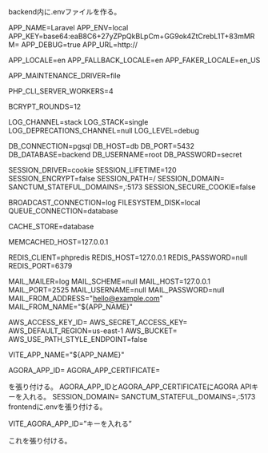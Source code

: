 backend内に.envファイルを作る。

APP_NAME=Laravel
APP_ENV=local
APP_KEY=base64:eaB8C6+27yZPpQkBLpCm+GG9ok4ZtCrebL1T+83mMRM=
APP_DEBUG=true
APP_URL=http://

APP_LOCALE=en
APP_FALLBACK_LOCALE=en
APP_FAKER_LOCALE=en_US

APP_MAINTENANCE_DRIVER=file

PHP_CLI_SERVER_WORKERS=4

BCRYPT_ROUNDS=12

LOG_CHANNEL=stack
LOG_STACK=single
LOG_DEPRECATIONS_CHANNEL=null
LOG_LEVEL=debug

DB_CONNECTION=pgsql
DB_HOST=db
DB_PORT=5432
DB_DATABASE=backend
DB_USERNAME=root
DB_PASSWORD=secret

SESSION_DRIVER=cookie
SESSION_LIFETIME=120
SESSION_ENCRYPT=false
SESSION_PATH=/
SESSION_DOMAIN=
SANCTUM_STATEFUL_DOMAINS=,:5173
SESSION_SECURE_COOKIE=false

BROADCAST_CONNECTION=log
FILESYSTEM_DISK=local
QUEUE_CONNECTION=database

CACHE_STORE=database

MEMCACHED_HOST=127.0.0.1

REDIS_CLIENT=phpredis
REDIS_HOST=127.0.0.1
REDIS_PASSWORD=null
REDIS_PORT=6379

MAIL_MAILER=log
MAIL_SCHEME=null
MAIL_HOST=127.0.0.1
MAIL_PORT=2525
MAIL_USERNAME=null
MAIL_PASSWORD=null
MAIL_FROM_ADDRESS="hello@example.com"
MAIL_FROM_NAME="${APP_NAME}"

AWS_ACCESS_KEY_ID=
AWS_SECRET_ACCESS_KEY=
AWS_DEFAULT_REGION=us-east-1
AWS_BUCKET=
AWS_USE_PATH_STYLE_ENDPOINT=false

VITE_APP_NAME="${APP_NAME}"

AGORA_APP_ID=
AGORA_APP_CERTIFICATE=

を張り付ける。
AGORA_APP_IDとAGORA_APP_CERTIFICATEにAGORA APIキーを入れる。
SESSION_DOMAIN=
SANCTUM_STATEFUL_DOMAINS=,:5173
frontendに.envを張り付ける。

VITE_AGORA_APP_ID=”キーを入れる”

これを張り付ける。
